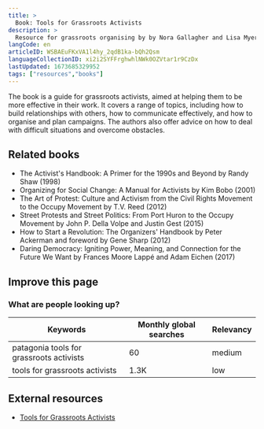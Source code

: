 ```yaml
---
title: >
  Book: Tools for Grassroots Activists
description: >
  Resource for grassroots organising by by Nora Gallagher and Lisa Myers
langCode: en
articleID: WSBAEuFKxVA1l4hy_2qdB1ka-bQh2Qsm
languageCollectionID: xi2i2SYFFrghwhlNWk0OZVtar1r9CzDx
lastUpdated: 1673685329952
tags: ["resources","books"]
---
```


The book is a guide for grassroots activists, aimed at helping them to be more effective in their work. It covers a range of topics, including how to build relationships with others, how to communicate effectively, and how to organise and plan campaigns. The authors also offer advice on how to deal with difficult situations and overcome obstacles.

## Related books

-   The Activist's Handbook: A Primer for the 1990s and Beyond by Randy Shaw (1998)
-   Organizing for Social Change: A Manual for Activists by Kim Bobo (2001)
-   The Art of Protest: Culture and Activism from the Civil Rights Movement to the Occupy Movement by T.V. Reed (2012)
-   Street Protests and Street Politics: From Port Huron to the Occupy Movement by John P. Della Volpe and Justin Gest (2015)
-   How to Start a Revolution: The Organizers' Handbook by Peter Ackerman and foreword by Gene Sharp (2012)
-   Daring Democracy: Igniting Power, Meaning, and Connection for the Future We Want by Frances Moore Lappé and Adam Eichen (2017)

## Improve this page

### What are people looking up?

<div><table><thead><tr><th>Keywords</th><th>Monthly global searches</th><th>Relevancy</th></tr></thead><tbody><tr><td>patagonia tools for grassroots activists</td><td>60</td><td>medium</td></tr><tr><td>tools for grassroots activists</td><td>1.3K</td><td>low</td></tr></tbody></table></div>

## External resources

-   [Tools for Grassroots Activists](https://www.patagonia.com/product/tools-for-grassroots-activists-paperback-book/BK740.html)